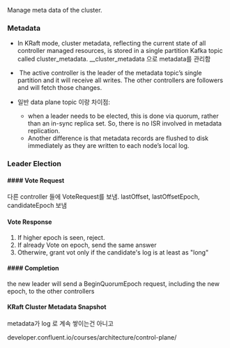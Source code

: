 Manage meta data of the cluster.


###  Metadata
- In KRaft mode, cluster metadata, reflecting the current state of all controller managed resources, is stored in a single partition Kafka topic called cluster_metadata. __cluster_metadata 으로 metadata를 관리함

-  The active controller is the leader of the metadata topic’s single partition and it will receive all writes. The other controllers are followers and will fetch those changes.

- 일반 data plane topic 이랑 차이점:
	- when a leader needs to be elected, this is done via quorum, rather than an in-sync replica set. So, there is no ISR involved in metadata replication. 
	- Another difference is that metadata records are flushed to disk immediately as they are written to each node’s local log.

### Leader Election

#### #### Vote Request[](https://developer.confluent.io/courses/architecture/control-plane/#vote-request)

다른 controller 들에 VoteRequest를 보냄. lastOffset, lastOffsetEpoch, candidateEpoch 보냄

#### Vote Response
1. If higher epoch is seen, reject.
2. If already Vote on epoch, send the same answer
3. Otherwire, grant vot only if the candidate's log is at least as "long"

#### #### Completion

the new leader will send a BeginQuorumEpoch request, including the new epoch, to the other controllers

#### KRaft Cluster Metadata Snapshot[](https://developer.confluent.io/courses/architecture/control-plane/#kraft-cluster-metadata-snapshot)

metadata가 log 로 계속 쌓이는건 아니고 

developer.confluent.io/courses/architecture/control-plane/